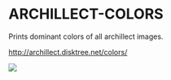 
# ARCHILLECT-COLORS

Prints dominant colors of all archillect images.

http://archillect.disktree.net/colors/

![](https://pbs.twimg.com/media/Dr8_Ym_W4AEkztG.jpg:large)
